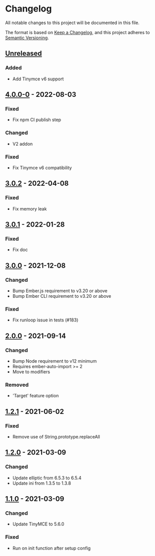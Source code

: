 # Changelog
All notable changes to this project will be documented in this file.

The format is based on [Keep a Changelog](https://keepachangelog.com/en/1.0.0/),
and this project adheres to [Semantic Versioning](https://semver.org/spec/v2.0.0.html).

## [Unreleased]
### Added
- Add Tinymce v6 support

## [4.0.0-0] - 2022-08-03

### Fixed
- Fix npm CI publish step

### Changed
- V2 addon

### Fixed
- Fix Tinymce v6 compatibility

## [3.0.2] - 2022-04-08

### Fixed
- Fix memory leak

## [3.0.1] - 2022-01-28

### Fixed
- Fix doc

## [3.0.0] - 2021-12-08

### Changed
- Bump Ember.js requirement to v3.20 or above
- Bump Ember CLI requirement to v3.20 or above

### Fixed
- Fix runloop issue in tests (#183)

## [2.0.0] - 2021-09-14

### Changed
- Bump Node requirement to v12 minimum
- Requires ember-auto-import >= 2
- Move to modifiers

### Removed
- 'Target' feature option

## [1.2.1] - 2021-06-02

### Fixed
- Remove use of String.prototype.replaceAll

## [1.2.0] - 2021-03-09

### Changed
- Update elliptic from 6.5.3 to 6.5.4
- Update ini from 1.3.5 to 1.3.8

## [1.1.0] - 2021-03-09

### Changed
- Update TinyMCE to 5.6.0

### Fixed
- Run on init function after setup config

[4.0.0-0]: https://github.com/concordnow/tinymce-ember/compare/v3.0.2...v4.0.0-0
[3.0.2]: https://github.com/concordnow/tinymce-ember/compare/v3.0.1...v3.0.2
[3.0.1]: https://github.com/concordnow/tinymce-ember/compare/v3.0.0...v3.0.1
[3.0.0]: https://github.com/concordnow/tinymce-ember/compare/v2.0.0...v3.0.0
[2.0.0]: https://github.com/concordnow/tinymce-ember/compare/v1.2.1...v2.0.0
[1.2.1]: https://github.com/concordnow/tinymce-ember/compare/v1.2.0...v1.2.1
[1.2.0]: https://github.com/concordnow/tinymce-ember/compare/v1.1.0...v1.2.0
[1.1.0]: https://github.com/concordnow/tinymce-ember/releases/tag/v1.1.0

[unreleased]: https://github.com/concordnow/tinymce-ember/compare/v4.0.0-0...HEAD
